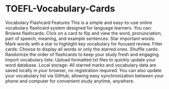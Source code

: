 # TOEFL-Vocabulary-Cards
Vocabulary Flashcard Features
This is a simple and easy-to-use online vocabulary flashcard system designed for language learners. You can:
Browse flashcards: Click on a card to flip and view the word, pronunciation, part of speech, meaning, and example sentences.
Star important words: Mark words with a star to highlight key vocabulary for focused review.
Filter cards: Choose to display all words or only the starred ones.
Shuffle cards: Randomize the order of flashcards to keep your study fresh and engaging.
Import vocabulary lists: Upload formatted txt files to quickly update your word database.
Local storage: All starred marks and vocabulary data are saved locally in your browser, no registration required.
You can also update your vocabulary list via GitHub, allowing easy synchronization between your phone and computer for convenient study anytime, anywhere.
